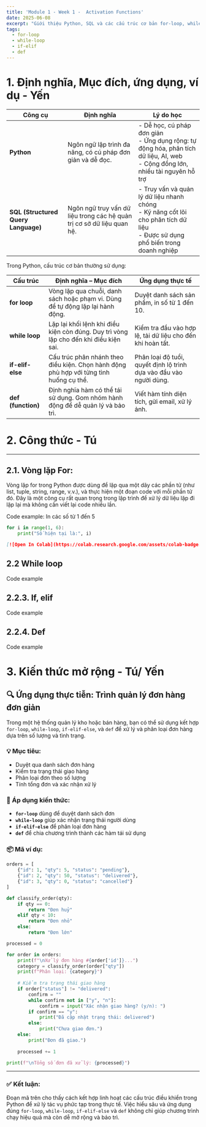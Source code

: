 ```yaml
---
title: 'Module 1 - Week 1 -  Activation Functions'
date: 2025-06-08
excerpt: "Giới thiệu Python, SQL và các cấu trúc cơ bản for-loop, while-loop, if-elif, def"
tags:
  - for-loop
  - while-loop
  - if-elif
  - def
---
```



# 1. Định nghĩa, Mục đích, ứng dụng, ví dụ - Yến

| Công cụ  | Định nghĩa                                                                 | Lý do học                                                                                   |
|----------|-----------------------------------------------------------------------------|---------------------------------------------------------------------------------------------|
| **Python** | Ngôn ngữ lập trình đa năng, có cú pháp đơn giản và dễ đọc.                | - Dễ học, cú pháp đơn giản<br>- Ứng dụng rộng: tự động hóa, phân tích dữ liệu, AI, web<br>- Cộng đồng lớn, nhiều tài nguyên hỗ trợ |
| **SQL (Structured Query Language)**    | Ngôn ngữ truy vấn dữ liệu trong các hệ quản trị cơ sở dữ liệu quan hệ.    | - Truy vấn và quản lý dữ liệu nhanh chóng<br>- Kỹ năng cốt lõi cho phân tích dữ liệu<br>- Được sử dụng phổ biến trong doanh nghiệp |


Trong Python, cấu trúc cơ bản thường sử dụng:

| Cấu trúc         | Định nghĩa – Mục đích                                                                 | Ứng dụng thực tế                                                   |
|------------------|----------------------------------------------------------------------------------------|----------------------------------------------------------------------|
| **for loop**     | Vòng lặp qua chuỗi, danh sách hoặc phạm vi. Dùng để tự động lặp lại hành động.         | Duyệt danh sách sản phẩm, in số từ 1 đến 10.                        |
| **while loop**   | Lặp lại khối lệnh khi điều kiện còn đúng. Duy trì vòng lặp cho đến khi điều kiện sai.  | Kiểm tra đầu vào hợp lệ, tải dữ liệu cho đến khi hoàn tất.         |
| **if-elif-else** | Cấu trúc phân nhánh theo điều kiện. Chọn hành động phù hợp với từng tình huống cụ thể. | Phân loại độ tuổi, quyết định lộ trình dựa vào đầu vào người dùng. |
| **def (function)**| Định nghĩa hàm có thể tái sử dụng. Gom nhóm hành động để dễ quản lý và bảo trì.       | Viết hàm tính diện tích, gửi email, xử lý ảnh.                      |


# 2. Công thức - Tú

---

## 2.1. Vòng lặp For:
Vòng lặp for trong Python được dùng để lặp qua một dãy các phần tử (như list, tuple, string, range, v.v.), và thực hiện một đoạn code với mỗi phần tử đó. Đây là một công cụ rất quan trọng trong lập trình để xử lý dữ liệu lặp đi lặp lại mà không cần viết lại code nhiều lần.

Code example: In các số từ 1 đến 5
```python
for i in range(1, 6):
    print("Số hiện tại là:", i)
```
```markdown
[![Open In Colab](https://colab.research.google.com/assets/colab-badge.svg)](https://colab.research.google.com/github/ten-ban/ten-repo/blob/main/file.ipynb)
```
## 2.2 While loop


Code example

## 2.2.3. If, elif

Code example

## 2.2.4. Def

Code example


# 3. Kiến thức mở rộng - Tú/ Yến

## 🔍 Ứng dụng thực tiễn: Trình quản lý đơn hàng đơn giản

Trong một hệ thống quản lý kho hoặc bán hàng, bạn có thể sử dụng kết hợp `for-loop`, `while-loop`, `if-elif-else`, và `def` để xử lý và phân loại đơn hàng dựa trên số lượng và tình trạng.

### 💡 Mục tiêu:
- Duyệt qua danh sách đơn hàng
- Kiểm tra trạng thái giao hàng
- Phân loại đơn theo số lượng
- Tính tổng đơn và xác nhận xử lý

### 🧠 Áp dụng kiến thức:
- **`for-loop`** dùng để duyệt danh sách đơn
- **`while-loop`** giúp xác nhận trạng thái người dùng
- **`if-elif-else`** để phân loại đơn hàng
- **`def`** để chia chương trình thành các hàm tái sử dụng

### 📦 Mã ví dụ:

```python
orders = [
    {"id": 1, "qty": 5, "status": "pending"},
    {"id": 2, "qty": 50, "status": "delivered"},
    {"id": 3, "qty": 0, "status": "cancelled"}
]

def classify_order(qty):
    if qty == 0:
        return "Đơn huỷ"
    elif qty < 10:
        return "Đơn nhỏ"
    else:
        return "Đơn lớn"

processed = 0

for order in orders:
    print(f"\nXử lý đơn hàng #{order['id']}...")
    category = classify_order(order["qty"])
    print(f"Phân loại: {category}")
    
    # Kiểm tra trạng thái giao hàng
    if order["status"] != "delivered":
        confirm = ""
        while confirm not in ["y", "n"]:
            confirm = input("Xác nhận giao hàng? (y/n): ")
        if confirm == "y":
            print("Đã cập nhật trạng thái: delivered")
        else:
            print("Chưa giao đơn.")
    else:
        print("Đơn đã giao.")
    
    processed += 1

print(f"\nTổng số đơn đã xử lý: {processed}")
```

---

### ✅ Kết luận:
Đoạn mã trên cho thấy cách kết hợp linh hoạt các cấu trúc điều khiển trong Python để xử lý tác vụ phức tạp trong thực tế. Việc hiểu sâu và ứng dụng đúng `for-loop`, `while-loop`, `if-elif-else` và `def` không chỉ giúp chương trình chạy hiệu quả mà còn dễ mở rộng và bảo trì.

